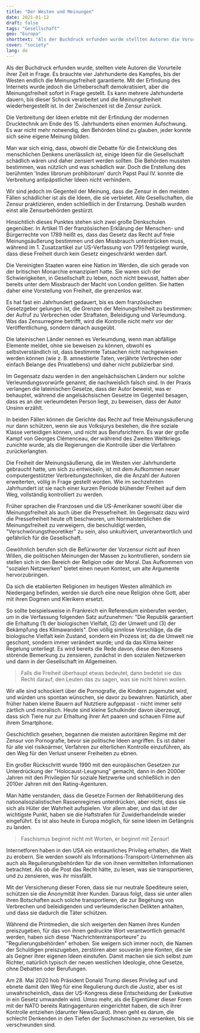 ```yaml
---
title: "Der Westen und Meinungen"
date: 2021-01-12
draft: false
tags: "Gesellschaft"
geo: "Europa"
shorttext: "Als der Buchdruck erfunden wurde stellten Autoren die Vorurteile in Frage. Es brauchte vier Jahrhunderte bis der Westen die Meinungsfreiheit garantierte."
cover: "society"
lang: de
---
```


Als der Buchdruck erfunden wurde, stellten viele Autoren die Vorurteile ihrer Zeit in Frage. Es brauchte vier Jahrhunderte des Kampfes, bis der Westen endlich die Meinungsfreiheit garantierte. Mit der Erfindung des Internets wurde jedoch die Urheberschaft demokratisiert, aber die Meinungsfreiheit sofort in Frage gestellt. Es kann mehrere Jahrhunderte dauern, bis dieser Schock verarbeitet und die Meinungsfreiheit wiederhergestellt ist. In der Zwischenzeit ist die Zensur zurück.

Die Verbreitung der Ideen erlebte mit der Erfindung der modernen Drucktechnik am Ende des 15. Jahrhunderts einen enormen Aufschwung. Es war nicht mehr notwendig, den Behörden blind zu glauben, jeder konnte sich seine eigene Meinung bilden.

Man war sich einig, dass, obwohl die Debatte für die Entwicklung des menschlichen Denkens unerlässlich ist, einige Ideen für die Gesellschaft schädlich wären und daher zensiert werden sollten. Die Behörden mussten bestimmen, was nützlich und was schädlich war. Doch die Erstellung des berühmten 'Index librorum prohibitorum' durch Papst Paul IV. konnte die Verbreitung antipäpstlicher Ideen nicht verhindern.

Wir sind jedoch im Gegenteil der Meinung, dass die Zensur in den meisten Fällen schädlicher ist als die Ideen, die sie verbietet. Alle Gesellschaften, die Zensur praktizieren, enden schließlich in der Erstarrung. Deshalb wurden einst alle Zensurbehörden gestürzt.

Hinsichtlich dieses Punktes stehen sich zwei große Denkschulen gegenüber. In Artikel 11 der französischen Erklärung der Menschen- und Bürgerrechte von 1789 heißt es, dass das Gesetz das Recht auf freie Meinungsäußerung bestimmen und den Missbrauch unterdrücken muss, während im 1. Zusatzartikel zur US-Verfassung von 1791 festgelegt wurde, dass diese Freiheit durch kein Gesetz eingeschränkt werden darf.

Die Vereinigten Staaten waren eine Nation im Werden, die sich gerade von der britischen Monarchie emanzipiert hatte. Sie waren sich der Schwierigkeiten, in Gesellschaft zu leben, noch nicht bewusst, hatten aber bereits unter dem Missbrauch der Macht von London gelitten. Sie hatten daher eine Vorstellung von Freiheit, die grenzenlos war.

Es hat fast ein Jahrhundert gedauert, bis es dem französischen Gesetzgeber gelungen ist, die Grenzen der Meinungsfreiheit zu bestimmen: der Aufruf zu Verbrechen oder Straftaten, Beleidigung und Verleumdung. Was das Zensurregime betrifft, wird die Kontrolle nicht mehr vor der Veröffentlichung, sondern danach ausgeübt.

Die lateinischen Länder nennen es Verleumdung, wenn man abfällige Elemente meldet, ohne sie beweisen zu können, obwohl es selbstverständlich ist, dass bestimmte Tatsachen nicht nachgewiesen werden können (wie z. B. amnestierte Taten, verjährte Verbrechen oder einfach Belange des Privatlebens) und daher nicht publizierbar sind.

Im Gegensatz dazu werden in den angelsächsischen Ländern nur solche Verleumdungsvorwürfe genannt, die nachweislich falsch sind. In der Praxis verlangen die lateinischen Gesetze, dass der Autor beweist, was er behauptet, während die angelsächsischen Gesetze im Gegenteil besagen, dass es an der verleumdeten Person liegt, zu beweisen, dass der Autor Unsinn erzählt.

In beiden Fällen können die Gerichte das Recht auf freie Meinungsäußerung nur dann schützen, wenn sie aus Volksjurys bestehen, die ihre soziale Klasse verteidigen können, und nicht aus Berufsrichtern. Es war der große Kampf von Georges Clémenceau, der während des Zweiten Weltkriegs zunichte wurde, als die Regierungen die Kontrolle über die Verfahren zurückerlangten.

Die Freiheit der Meinungsäußerung, die im Westen vier Jahrhunderte gebraucht hatte, um sich zu entwickeln, ist mit dem Aufkommen neuer computergestützter Verbreitungstechniken, die die Anzahl der Autoren erweiterten, völlig in Frage gestellt worden. Wie im sechzehnten Jahrhundert ist sie nach einer kurzen Periode blühender Freiheit auf dem Weg, vollständig kontrolliert zu werden.

Früher sprachen die Franzosen und die US-Amerikaner sowohl über die Meinungsfreiheit als auch über die Pressefreiheit. Im Gegensatz dazu wird die Pressefreiheit heute oft beschworen, um Normalsterblichen die Meinungsfreiheit zu verweigern, die beschuldigt werden, "Verschwörungstheoretiker" zu sein, also unkultiviert, unverantwortlich und gefährlich für die Gesellschaft.

Gewöhnlich berufen sich die Befürworter der Vorzensur nicht auf ihren Willen, die politischen Meinungen der Massen zu kontrollieren, sondern sie stellen sich in den Bereich der Religion oder der Moral. Das Aufkommen von "sozialen Netzwerken" bietet einen neuen Kontext, um alte Argumente hervorzubringen.

Da sich die etablierten Religionen im heutigen Westen allmählich im Niedergang befinden, werden sie durch eine neue Religion ohne Gott, aber mit ihren Dogmen und Klerikern ersetzt.

So sollte beispielsweise in Frankreich ein Referendum einberufen werden, um in die Verfassung folgenden Satz aufzunehmen: "Die Republik garantiert die Erhaltung (1) der biologischen Vielfalt, (2) der Umwelt und (3) der Bekämpfung des Klimawandels". Drei völlig sinnlose Vorschläge, da die biologische Vielfalt kein Zustand, sondern ein Prozess ist; da die Umwelt nie geschont, sondern immer verändert wurde; und da das Klima keiner Regelung unterliegt. Es wird bereits die Rede davon, diese den Konsens störende Bemerkung zu zensieren, zunächst in den sozialen Netzwerken und dann in der Gesellschaft im Allgemeinen.

> Falls die Freiheit überhaupt etwas bedeutet, dann bedetet sie das Recht darauf, den Leuten das zu sagen, was sie nicht hören wollen.

Wir alle sind schockiert über die Pornografie, die Kindern zugemutet wird, und würden uns spontan wünschen, sie davor zu bewahren. Natürlich, aber früher haben kleine Bauern auf Nutztiere aufgepasst - nicht immer sehr zärtlich und moralisch. Heute sind kleine Schulkinder davon überzeugt, dass sich Tiere nur zur Erhaltung ihrer Art paaren und schauen Filme auf ihrem Smartphone.

Geschichtlich gesehen, begannen die meisten autoritären Regime mit der Zensur von Pornografie, bevor sie politische Ideen angriffen. Es ist daher für alle viel risikoärmer, Verfahren zur elterlichen Kontrolle einzuführen, als den Weg für den Verlust unserer Freiheiten zu ebnen.

Ein großer Rückschritt wurde 1990 mit den europäischen Gesetzen zur Unterdrückung der "Holocaust-Leugnung" gemacht, dann in den 2000er Jahren mit den Privilegien für soziale Netzwerke und schließlich in den 2010er Jahren mit den Rating-Agenturen.

Man hätte verstanden, dass die Gesetze Formen der Rehabilitierung des nationalsozialistischen Rassenregimes unterdrücken, aber nicht, dass sie sich als Hüter der Wahrheit aufspielen. Vor allem aber, und das ist der wichtigste Punkt, haben sie die Haftstrafen für Zuwiderhandelnde wieder eingeführt. Es ist also heute in Europa möglich, für seine Ideen im Gefängnis zu landen.

> Faschismus beginnt nicht mit Worten, er beginnt mit Zensur!

Internetforen haben in den USA ein erstaunliches Privileg erhalten, die Welt zu erobern. Sie werden sowohl als Informations-Transport-Unternehmen als auch als Regulierungsbehörden für die von ihnen vermittelten Informationen betrachtet. Als ob die Post das Recht hätte, zu lesen, was sie transportieren, und zu zensieren, was ihr missfällt.

Mit der Versicherung dieser Foren, dass sie nur neutrale Spediteure seien, schützen sie die Anonymität ihrer Kunden. Daraus folgt, dass sie unter allen ihren Botschaften auch solche transportieren, die zur Begehung von Verbrechen und beleidigenden und verleumderischen Delikten anhalten, und dass sie dadurch die Täter schützen.

Während die Printmedien, die sich weigerten den Namen ihres Kunden preiszugeben, für das von ihnen gedruckte Wort verantwortlich gemacht werden, haben sich diese "Nachrichtentransporteure" zu "Regulierungsbehörden" erhoben. Sie weigern sich immer noch, die Namen der Schuldigen preiszugeben, zerstören aber souverän jene Konten, die sie als Gegner ihrer eigenen Ideen einstufen. Damit machen sie sich selbst zum Richter, natürlich typisch der neuen westlichen Ideologie, ohne Gesetze, ohne Debatten oder Berufungen.

Am 28. Mai 2020 hob Präsident Donald Trump dieses Privileg auf und ebnete damit den Weg für eine Regulierung durch die Justiz, aber es ist unwahrscheinlich, dass der US-Kongress diese Entscheidung der Exekutive in ein Gesetz umwandeln wird. Umso mehr, als die Eigentümer dieser Foren mit der NATO bereits Ratingagenturen eingerichtet haben, die sich ihrer Kontrolle entziehen (darunter NewsGuard). Ihnen geht es darum, die schlecht Denkenden in den Tiefen der Suchmaschinen zu versenken, bis sie verschwunden sind.

